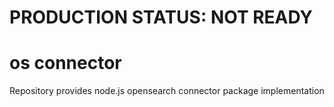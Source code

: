 # PRODUCTION STATUS: NOT READY

# os connector

Repository provides node.js opensearch connector package implementation
